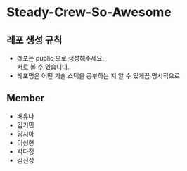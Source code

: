 # Steady-Crew-So-Awesome

## 레포 생성 규칙    
- 레포는 public 으로 생성해주세요.    
   서로 볼 수 있습니다.   
- 레포명은 어떤 기술 스택을 공부하는 지 알 수 있게끔 명시적으로

## Member
- 배유나
- 김기민
- 임지아
- 이성현
- 박다정
- 김진성
